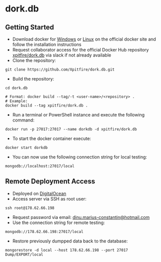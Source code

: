 # dork.db
## Getting Started

* Download docker for [Windows](https://docs.docker.com/docker-for-windows/) or [Linux](https://docs.docker.com/engine/installation/linux/ubuntu/) on the official docker site and follow the installation instructions
* Request collaborator access for the official Docker Hub repository [xpitfire/dork.db](https://hub.docker.com/r/xpitfire/dork.db) via slack if not already available
* Clone the repository:
```
git clone https://github.com/Xpitfire/dork.db.git
```

* Build the repository:
```
cd dork.db

# Format: docker build --tag/-t <user-name>/<repository> .
# Example:
docker build --tag xpitfire/dork.db .
```

* Run a terminal or PowerShell instance and execute the following command: 
```
docker run -p 27017:27017 --name dorkdb -d xpitfire/dork.db
```

* To start the docker container execute:
```
docker start dorkdb
```

* You can now use the following connection string for local testing: 
```
mongodb://localhost:27017/local
```

## Remote Deployment Access

* Deployed on [DigitalOcean](https://cloud.digitalocean.com/droplets/39982201/graphs?i=d428e7)
* Access server via SSH as root user:
```
ssh root@178.62.66.198
```

* Request password via email: dinu.marius-constantin@hotmail.com
* Use the connection string for remote testing:
```
mongodb://178.62.66.198:27017/local
```

* Restore previously dumpped data back to the database:
```
mongorestore -d local --host 178.62.66.198 --port 27017 Dump/EXPORT/local
```


